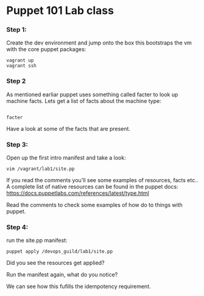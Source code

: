 # Puppet 101 Lab class

### Step 1:

Create the dev environment and jump onto the box this bootstraps the vm with the core puppet packages:

```
vagrant up
vagrant ssh
```

### Step 2 

As mentioned earliar puppet uses something called facter to look up machine facts. Lets get a list of facts about the machine type:

```

facter 

```

Have a look at some of the facts that are present.


### Step 3: 

Open up the first intro manifest and take a look:

```
vim /vagrant/lab1/site.pp

```

If you read the comments you'll see some examples of resources, facts etc.. A complete list of native resources can be found in the puppet docs: https://docs.puppetlabs.com/references/latest/type.html


Read the comments to check some examples of how do to things with puppet.

### Step 4:

run the site.pp manifest:

```
puppet apply /devops_guild/lab1/site.pp
```

Did you see the resources get applied?

Run the manifest again, what do you notice?

We can see how this fufills the idempotency requirement.
